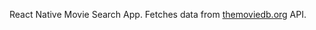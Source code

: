 React Native Movie Search App.
Fetches data from <a href="https://www.themoviedb.org/">themoviedb.org</a> API.
